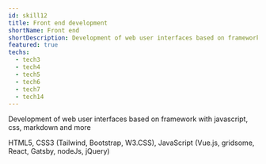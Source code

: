 ```yaml
---
id: skill12
title: Front end development
shortName: Front end
shortDescription: Development of web user interfaces based on framework with javascript, css, markdown and more
featured: true
techs:
  - tech3
  - tech4
  - tech5
  - tech6
  - tech7
  - tech14
---
```

 Development of web user interfaces based on framework with javascript, css, markdown and more
 
 HTML5, CSS3 (Tailwind, Bootstrap, W3.CSS), JavaScript (Vue.js, gridsome, React, Gatsby, nodeJs, jQuery)
